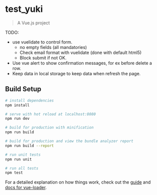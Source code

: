 # test_yuki

> A Vue.js project

TODO:
- use vuelidate to control form.
  - no empty fields (all mandatories)
  - Check email format with vuelidate (done with default html5)
  - Block submit if not OK.
- Use vue alert to show confirmation messages, for ex before delete a row.
- Keep data in local storage to keep data when refresh the page.

## Build Setup

``` bash
# install dependencies
npm install

# serve with hot reload at localhost:8080
npm run dev

# build for production with minification
npm run build

# build for production and view the bundle analyzer report
npm run build --report

# run unit tests
npm run unit

# run all tests
npm test
```

For a detailed explanation on how things work, check out the [guide](http://vuejs-templates.github.io/webpack/) and [docs for vue-loader](http://vuejs.github.io/vue-loader).
